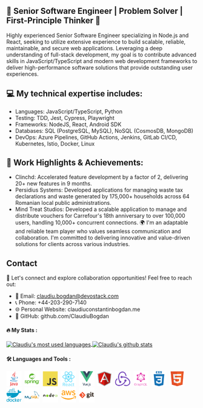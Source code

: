 ## 🌟 Senior Software Engineer | Problem Solver | First-Principle Thinker 🌟

Highly experienced Senior Software Engineer specializing in Node.js and React, seeking to utilize extensive experience to build scalable, reliable, maintainable, and secure web applications. Leveraging a deep understanding of full-stack development, my goal is to contribute advanced skills in JavaScript/TypeScript and modern web development frameworks to deliver high-performance software solutions that provide outstanding user experiences.

## 💻 My technical expertise includes:

- Languages: JavaScript/TypeScript, Python
- Testing: TDD, Jest, Cypress, Playwright
- Frameworks: NodeJS, React, Android SDK
- Databases: SQL (PostgreSQL, MySQL), NoSQL (CosmosDB, MongoDB)
- DevOps: Azure Pipelines, GitHub Actions, Jenkins, GitLab CI/CD, Kubernetes, Istio, Docker, Linux

## 🌟 Work Highlights & Achievements:

* Clinchd: Accelerated feature development by a factor of 2, delivering 20+ new features in 9 months.
* Persidius Systems: Developed applications for managing waste tax declarations and waste generated by 175,000+ households across 64 Romanian local public administrations.
* Mind Treat Studios: Developed a scalable application to manage and distribute vouchers for Carrefour's 18th anniversary to over 100,000 users, handling 10,000+ concurrent connections.
🌍 I'm an adaptable and reliable team player who values seamless communication and collaboration. I'm committed to delivering innovative and value-driven solutions for clients across various industries.

## Contact
🔗 Let's connect and explore collaboration opportunities! Feel free to reach out:

- 📧 Email: claudiu.bogdan@devostack.com
- 📞 Phone: +44-203-290-7140
- 🌐 Personal Website: claudiuconstantinbogdan.me
- 📁 GitHub: github.com/ClaudiuBogdan

  
#### :fire: My Stats :
<!--- [![GitHub Streak](http://github-readme-streak-stats.herokuapp.com?user=ClaudiuBogdan&theme=dark&background=000000)](https://git.io/streak-stats) 
 
[![Top Langs](https://github-readme-stats.vercel.app/api/top-langs/?username=ClaudiuBogdan&layout=compact&theme=light)](https://github.com/ClaudiuBogdan/github-readme-stats) -->

<a href="https://github.com/ClaudiuBogdan">
  <img align="center" src="https://github-readme-stats.vercel.app/api/top-langs/?username=ClaudiuBogdan&theme=light&count_private=true&layout=compact" width="205" alt="Claudiu's most used languages" />
</a>
<a href="https://github.com/ClaudiuBogdan">
 <img align="center" src="https://github-readme-stats.vercel.app/api?username=ClaudiuBogdan&show_icons=true&theme=light&line_height=27&include_all_commits=true&count_private=true&hide=issues,prs,contribs" width="350" alt="Claudiu's github stats"/>
</a>

#### :hammer_and_wrench: Languages and Tools :
<div>
  <img src="https://github.com/devicons/devicon/blob/master/icons/java/java-original-wordmark.svg" title="Java" alt="Java" width="40" height="40"/>&nbsp;
  <img src="https://github.com/devicons/devicon/blob/master/icons/spring/spring-original-wordmark.svg" title="Spring" alt="Spring" width="40" height="40"/>&nbsp;
  <img src="https://github.com/devicons/devicon/blob/master/icons/javascript/javascript-original.svg" title="JavaScript" alt="JavaScript" width="40" height="40"/>&nbsp;
  <img src="https://github.com/devicons/devicon/blob/master/icons/react/react-original-wordmark.svg" title="React" alt="React" width="40" height="40"/>&nbsp;
  <img src="https://github.com/devicons/devicon/blob/master/icons/vuejs/vuejs-original-wordmark.svg" title="VueJS" alt="=VueJS" width="40" height="40"/>&nbsp;
  <img src="https://github.com/devicons/devicon/blob/master/icons/angularjs/angularjs-original.svg" title="Angular" alt="Angular" width="40" height="40"/>&nbsp;
  <img src="https://github.com/devicons/devicon/blob/master/icons/redux/redux-original.svg" title="Redux" alt="Redux " width="40" height="40"/>&nbsp;
  <img src="https://github.com/devicons/devicon/blob/master/icons/graphql/graphql-plain-wordmark.svg" title="GraphQL" alt="GraphQL" width="40" height="40"/>&nbsp;
  <img src="https://github.com/devicons/devicon/blob/master/icons/css3/css3-plain-wordmark.svg"  title="CSS3" alt="CSS" width="40" height="40"/>&nbsp;
  <img src="https://github.com/devicons/devicon/blob/master/icons/html5/html5-original.svg" title="HTML5" alt="HTML" width="40" height="40"/>&nbsp;
  <img src="https://github.com/devicons/devicon/blob/master/icons/docker/docker-plain-wordmark.svg" title="Docker" alt="Docker" width="40" height="40"/>&nbsp;
  <img src="https://github.com/devicons/devicon/blob/master/icons/mysql/mysql-original-wordmark.svg" title="MySQL"  alt="MySQL" width="40" height="40"/>&nbsp;
  <img src="https://github.com/devicons/devicon/blob/master/icons/nodejs/nodejs-original-wordmark.svg" title="NodeJS" alt="NodeJS" width="40" height="40"/>&nbsp;
  <img src="https://github.com/devicons/devicon/blob/master/icons/amazonwebservices/amazonwebservices-plain-wordmark.svg" title="AWS" alt="AWS" width="40" height="40"/>&nbsp;
  <img src="https://github.com/devicons/devicon/blob/master/icons/git/git-original-wordmark.svg" title="Git" **alt="Git" width="40" height="40"/>
</div>
